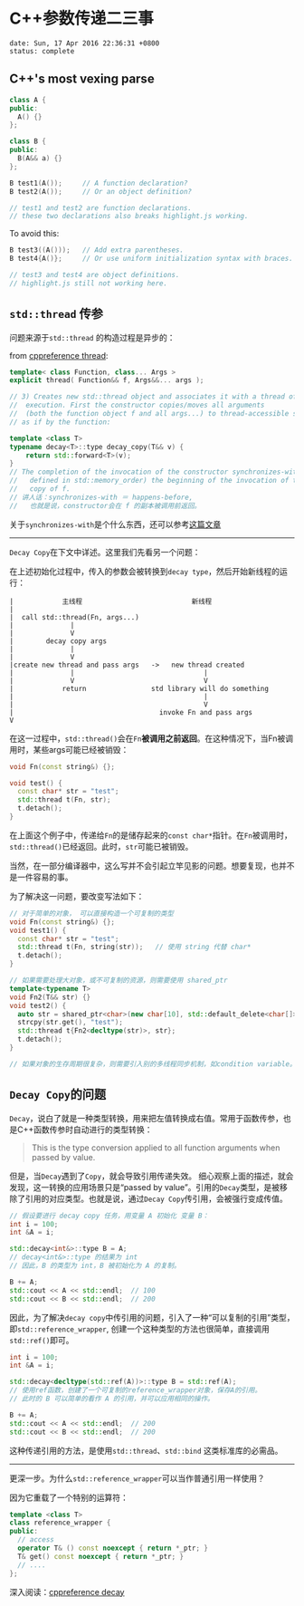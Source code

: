 # C++参数传递二三事
```{metadata}
date: Sun, 17 Apr 2016 22:36:31 +0800
status: complete
```

## C++'s most vexing parse

```C++
class A {
public:
  A() {}
};

class B {
public:
  B(A&& a) {}
};

B test1(A());     // A function declaration?
B test2(A());     // Or an object definition?

// test1 and test2 are function declarations.
// these two declarations also breaks highlight.js working.
```

To avoid this:
```C++
B test3((A()));   // Add extra parentheses.
B test4{A()};     // Or use uniform initialization syntax with braces.

// test3 and test4 are object definitions.
// highlight.js still not working here.
```

## `std::thread` 传参
问题来源于`std::thread` 的构造过程是异步的：

from [cppreference thread](http://en.cppreference.com/w/cpp/thread/thread/thread):
```C++
template< class Function, class... Args >
explicit thread( Function&& f, Args&&... args );

// 3) Creates new std::thread object and associates it with a thread of
//  execution. First the constructor copies/moves all arguments
//  (both the function object f and all args...) to thread-accessible storage
// as if by the function:

template <class T>
typename decay<T>::type decay_copy(T&& v) {
    return std::forward<T>(v);
}
// The completion of the invocation of the constructor synchronizes-with (as
//   defined in std::memory_order) the beginning of the invocation of the
//   copy of f.
// 讲人话：synchronizes-with ＝ happens-before,
//   也就是说，constructor会在 f 的副本被调用前返回。
```
关于`synchronizes-with`是个什么东西，还可以参考[这篇文章](http://preshing.com/20130823/the-synchronizes-with-relation/)

_______

`Decay Copy`在下文中详述。这里我们先看另一个问题：

在上述初始化过程中，传入的参数会被转换到`decay type`，然后开始新线程的运行：
```text
|            主线程                           新线程
|
|  call std::thread(Fn, args...)
|              |
|              V
|        decay copy args
|              |
|              V
|create new thread and pass args   ->   new thread created
|              |                                |
|              V                                V
|            return                std library will do something
|                                               |
|                                               V
|                                    invoke Fn and pass args
V
```
在这一过程中，`std::thread()`会在`Fn`__被调用之前返回__。在这种情况下，当Fn被调用时，某些args可能已经被销毁：
```C++
void Fn(const string&) {};

void test() {
  const char* str = "test";
  std::thread t(Fn, str);
  t.detach();
}
```
在上面这个例子中，传递给`Fn`的是储存起来的`const char*`指针。在`Fn`被调用时，`std::thread()`已经返回。此时，`str`可能已被销毁。

当然，在一部分编译器中，这么写并不会引起立竿见影的问题。想要复现，也并不是一件容易的事。

为了解决这一问题，要改变写法如下：
```C++
// 对于简单的对象， 可以直接构造一个可复制的类型
void Fn(const string&) {};
void test1() {
  const char* str = "test";
  std::thread t(Fn, string(str));   // 使用 string 代替 char*
  t.detach();
}

// 如果需要处理大对象，或不可复制的资源，则需要使用 shared_ptr
template<typename T>
void Fn2(T&& str) {}
void test2() {
  auto str = shared_ptr<char>(new char[10], std::default_delete<char[]>());
  strcpy(str.get(), "test");
  std::thread t{Fn2<decltype(str)>, str};
  t.detach();
}

// 如果对象的生存周期很复杂，则需要引入别的多线程同步机制，如condition variable。内容太多，此处从略。

```

## `Decay Copy`的问题

`Decay`，说白了就是一种类型转换，用来把左值转换成右值。常用于函数传参，也是C++函数传参时自动进行的类型转换：
> This is the type conversion applied to all function arguments when passed by value.

但是，当`Decay`遇到了`Copy`，就会导致引用传递失效。 细心观察上面的描述，就会发现，这一转换的应用场景只是“passed by value”。引用的`Decay`类型，是被移除了引用的对应类型。也就是说，通过`Decay Copy`传引用，会被强行变成传值。
```C++
// 假设要进行 decay copy 任务，用变量 A 初始化 变量 B：
int i = 100;
int &A = i;

std::decay<int&>::type B = A;
// decay<int&>::type 的结果为 int
// 因此，B 的类型为 int，B 被初始化为 A 的复制。

B += A;
std::cout << A << std::endl;  // 100
std::cout << B << std::endl;  // 200

```
因此，为了解决`decay copy`中传引用的问题，引入了一种“可以复制的引用”类型，即`std::reference_wrapper`,
创建一个这种类型的方法也很简单，直接调用`std::ref()`即可。
```C++
int i = 100;
int &A = i;

std::decay<decltype(std::ref(A))>::type B = std::ref(A);
// 使用ref函数，创建了一个可复制的reference_wrapper对象，保存A的引用。
// 此时的 B 可以简单的看作 A 的引用，并可以应用相同的操作。

B += A;
std::cout << A << std::endl;  // 200
std::cout << B << std::endl;  // 200
```

这种传递引用的方法，是使用`std::thread`、`std::bind` 这类标准库的必需品。

_______
更深一步。为什么`std::reference_wrapper`可以当作普通引用一样使用？

因为它重载了一个特别的运算符：
```C++
template <class T>
class reference_wrapper {
public:
  // access
  operator T& () const noexcept { return *_ptr; }
  T& get() const noexcept { return *_ptr; }
  // ....
};
```
深入阅读：[cppreference decay](http://en.cppreference.com/w/cpp/types/decay)
